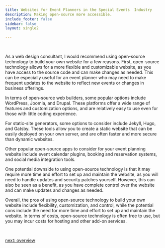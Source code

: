 ```yaml
---
title: Websites for Event Planners in the Special Events  Industry
description: Making open-source more accessible.
include_footer: false
sidebar: false
layout: single2

---
```


<br>
<p>
As a web design consultant, I would recommend using open-source technology to build your own website for a few reasons. First, open-source technology allows for a more flexible and customizable website, as you have access to the source code and can make changes as needed. This can be especially useful for an event planner who may need to make frequent updates to the website to reflect new events or changes in business offerings.

In terms of open-source web builders, some popular options include WordPress, Joomla, and Drupal. These platforms offer a wide range of features and customization options, and are relatively easy to use even for those with little coding experience.

For static-site generators, some options to consider include Jekyll, Hugo, and Gatsby. These tools allow you to create a static website that can be easily deployed on your own server, and are often faster and more secure than dynamic websites.

Other popular open-source apps to consider for your event planning website include event calendar plugins, booking and reservation systems, and social media integration tools.

One potential downside to using open-source technology is that it may require more time and effort to set up and maintain the website, as you will need to handle updates and security patches yourself. However, this can also be seen as a benefit, as you have complete control over the website and can make updates and changes as needed.

Overall, the pros of using open-source technology to build your own website include flexibility, customization, and control, while the potential cons include the need for more time and effort to set up and maintain the website. In terms of costs, open-source technology is often free to use, but you may incur costs for hosting and other add-on services.

<br>

<a href="https://workdojos.com/eventplanners/overview">next: overview</a>
<br>
<br>
</p>
